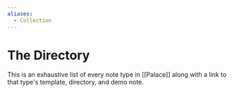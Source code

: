 ```yaml
---
aliases:
  - Collection
---
```

# The Directory

This is an exhaustive list of every note type in [[Palace]] along with a link to that type's template, directory, and demo note.
